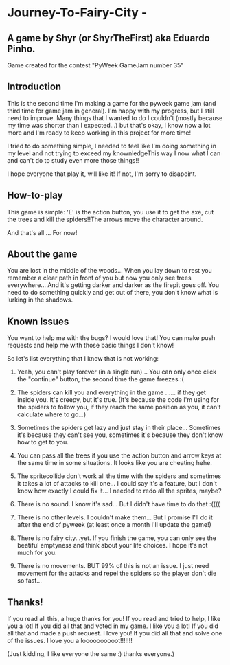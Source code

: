 # Journey-To-Fairy-City - 
A game by Shyr (or ShyrTheFirst) aka Eduardo Pinho.
-----------------------------------------------------------------------------------------------------------------
Game created for the contest "PyWeek GameJam number 35"

Introduction
-----------------------------------------------------------------------------------------------------------------
This is the second time I'm making a game for the pyweek game jam (and third time for game jam in general). I'm happy with my progress, but I still need to improve. Many things that I wanted to do I couldn't (mostly because my time was shorter than I expected...) but that's okay, I know now a lot more and I'm ready to keep working in this project for more time!

I tried to do something simple, I needed to feel like I'm doing something in my level and not trying to exceed my knownledgeThis way I now what I can and can't do to study even more those things!! 

I hope everyone that play it, will like it! If not, I'm sorry to disapoint.

How-to-play
-----------------------------------------------------------------------------------------------------------------
This game is simple: 'E' is the action button, you use it to get the axe, cut the trees and kill the spiders!!The arrows move the character around.

And that's all ... For now!


About the game
-----------------------------------------------------------------------------------------------------------------
You are lost in the middle of the woods... When you lay down to rest you remember a clear path in front of you but now you only see trees everywhere... And it's getting darker and darker as the firepit goes off. You need to do something quickly and get out of there, you don't know what is lurking in the shadows.


Known Issues
-----------------------------------------------------------------------------------------------------------------
You want to help me with the bugs? I would love that! You can make push requests and help me with those basic things I don't know!

So let's list everything that I know that is not working:
1. Yeah, you can't play forever (in a single run)... You can only once click the "continue" button, the second time the game freezes :( 

2. The spiders can kill you and everything in the game ...... if they get inside you. It's creepy, but it's true. (It's because the code I'm using for the spiders to follow you, if they reach the same position as you, it can't calculate where to go...)

3. Sometimes the spiders get lazy and just stay in their place... Sometimes it's because they can't see you, sometimes it's because they don't know how to get to you.
 
4. You can pass all the trees if you use the action button and arrow keys at the same time in some situations. It looks like you are cheating hehe.
 
5. The spritecollide don't work all the time with the spiders and sometimes it takes a lot of attacks to kill one... I could say it's a feature, but I don't know how exactly I could fix it... I needed to redo all the sprites, maybe?

6. There is no sound. I know it's sad... But I didn't have time to do that :((((

7. There is no other levels. I couldn't make them... But I promise I'll do it after the end of pyweek (at least once a month I'll update the game!)
 
8. There is no fairy city...yet. If you finish the game, you can only see the beatiful emptyness and think about your life choices. I hope it's not much for you.

9. There is no movements. BUT 99% of this is not an issue. I just need movement for the attacks and repel the spiders so the player don't die so fast...


Thanks!
-----------------------------------------------------------------------------------------------------------------
If you read all this, a huge thanks for you!
If you read and tried to help, I like you a lot!
If you did all that and voted in my game. I like you a lot!
If you did all that and made a push request. I love you!
If you did all that and solve one of the issues. I love you a loooooooooot!!!!!!!





(Just kidding, I like everyone the same :) thanks everyone.)
